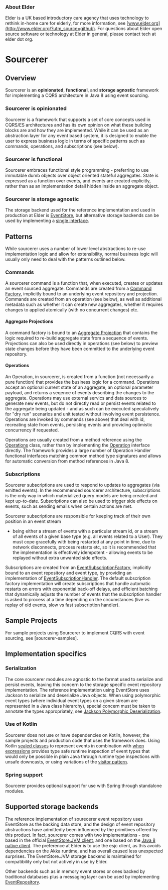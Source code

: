 ### About Elder

Elder is a UK based introductory care agency that uses technology to rethink in-home care for
elderly, for more information, see [www.elder.org](http://www.elder.org/?utm_source=github).
For questions about Elder open source software or technology at Elder in general, please contact
tech at elder dot org.

Sourcerer
=========

## Overview

Sourcerer is an **opinionated**, **functional**, and **storage agnostic** framework for
implementing a CQRS architecture in Java 8 using event sourcing. 

### Sourcerer is opinionated

Sourcerer is a framework that supports a set of core concepts used in CQRS/ES architectures and
has its own opinion on what these building blocks are and how they are implemented. While it can
be used as an abstraction layer for any event based system, it is designed to enable the user to
express business logic in terms of specific patterns such as commands, operations, and subscriptions
(see below).

### Sourcerer is functional

Sourcerer embraces functional style programming - preferring to use immutable dumb objects over
object oriented stateful aggregates. State is expressed as a function over events, and events are
created explicitly, rather than as an implementation detail hidden inside an aggregate object.

### Sourcerer is storage agnostic

The storage backend used for the reference implementation and used in production at Elder is 
[EventStore](http://www.geteventstore.com), but alternative storage backends can be used by
implementing a [single interface](https://github.com/elder-oss/sourcerer/blob/master/sourcerer-core/src/main/java/org/elder/sourcerer/EventRepository.java).

## Patterns

While sourcerer uses a number of lower level abstractions to re-use implementation logic and allow
for extensibility, normal business logic will usually only need to deal with the patterns outlined
below.

### Commands

A sourcerer command is a function that, when executed, creates or updates an event sourced
aggregate. Commands are created from a
[Command Factory](https://github.com/elder-oss/sourcerer/blob/master/sourcerer-core/src/main/java/org/elder/sourcerer/CommandFactory.java), implicitly bound to an underlying event repository and projection. Commands are created from an operation (see below), as well as additional metadata such as whether it can create new aggregates, whether it requires changes to applied atomically (with no concurrent changes) etc.

#### Aggregate Projections

A command factory is bound to an
[Aggregate Projection](https://github.com/elder-oss/sourcerer/blob/master/sourcerer-core/src/main/java/org/elder/sourcerer/AggregateProjection.java)
that contains the logic required to re-build aggregate state from a sequence of events.
Projections can also be used directly in operations (see below) to preview state changes before
they have been committed to the underlying event repository.

#### Operations

An Operation, in sourcerer, is created from a function (not necessarily a pure function) that
provides the business logic for a command. Operations accept an optional current state of an
aggregate, an optional parameter payload, and returns a seqence of events describing the changes
to the aggregate. Operations may use external servics and data sources to generate new events, but
do not directly read or persist events related to the aggregate being updated - and as such can be
executed speculatively for "dry run" scenarios and unit tested without involving event persistence.
Operations are invoked by commands (see above) that deal with id, recreating state from events,
persisting events and providing optimistic concurrency if requested.

Operations are usually created from a method reference using the
[Operations](https://github.com/elder-oss/sourcerer/blob/master/sourcerer-core/src/main/java/org/elder/sourcerer/Operations.java)
class, rather than by implementing the
[Operation](https://github.com/elder-oss/sourcerer/blob/master/sourcerer-core/src/main/java/org/elder/sourcerer/Operation.java)
interface directly. The framework provides a large number of Operation Handler functional interfaces
matching common method type signatures and allows for automatic conversion from method references
in Java 8.

### Subscriptions

Sourcerer subscriptions are used to respond to updates to aggregates (via emitted events). In the
recommended sourcerer architecture, subscriptions is the only way in which materialized query models
are being created and kept up-to-date. Subscriptions can also be used to trigger side effects on
events, such as sending emails when certain actions are met.

Sourcerer subscriptions are responsible for keeping track of their own position in an event stream
- being either a stream of events with a particular stream id, or a stream of all events of a given
base type (e.g. all events related to a User). They must cope gracefully with being restarted at
any point in time, due to network disconnects, process restarts etc, so it is recommended that the
implementation is effectively idempotent - allowing events to be replayed without extra unwanted
side effects.

Subscriptions are created from an 
[EventSubscriptionFactory](https://github.com/elder-oss/sourcerer/blob/master/sourcerer-core/src/main/java/org/elder/sourcerer/EventSubscriptionFactory.java),
implicitly bound to an event repository and event type, by providing an implementation of
[EventSubscriptionHandler](https://github.com/elder-oss/sourcerer/blob/master/sourcerer-core/src/main/java/org/elder/sourcerer/EventSubscriptionHandler.java).
The default subscription factory implementation will create subscriptions that handle automatic
restarts on errors with exponential back-off delays, and efficient batching that dynamically
adjusts the number of events that the subscription handler is asked to process at a time depending
on the circumstances (live vs replay of old events, slow vs fast subscription handler).

## Sample Projects

For sample projects using Sourcerer to implement CQRS with event sourcing, see [sourcerer-samples].

## Implementation specifics

### Serialization

The core sourcerer modules are agnostic to the format used to serialize and persist events, leaving
this concern to the storage specific event repository implementation. The reference implementation
using EventStore uses Jackson to serialize and deserialize Java objects. When using polymorphic
event types (where individual event types on a given stream are represented in a Java class
hierarchy), special concern must be taken to annotate the types appropriately, see
[Jackson Polymorphic Deserialization](http://wiki.fasterxml.com/JacksonPolymorphicDeserialization).

### Use of Kotlin

Sourcerer does not use or have dependencies on Kotlin, however, the sample projects and production
code that uses the framework does. Using Kotlin
[sealed classes](https://kotlinlang.org/docs/reference/classes.html#sealed-classes) to represent
events in combination with [when expressions](https://kotlinlang.org/docs/reference/control-flow.html#when-expression)
provides type safe runtime inspection of event types that would only be possible in plain Java
through runtime type inspections with unsafe downcasts, or using variations of the
[visitor pattern](https://en.wikipedia.org/wiki/Visitor_pattern).

### Spring support

Sourcerer provides optional support for use with Spring through standalone modules.

## Supported storage backends

The reference implementation of sourecerer event repository uses EventStore as the backing data
store, and the design of event repository abstractions have admittedly been influenced by the
primitives offered by this product. In fact, sourcerer comes with two implementations - one based
in the official [EventStore.JVM client](https://github.com/EventStore/EventStore.JVM),
and one based on the [Java 8 native client](https://github.com/msemys/esjc). The preference at Elder
is to use the esjc client, as this avoids dependencies on the Akka runtime, and has overall caused
less unexpected surprises. The EventStore.JVM storage backend is maintained for compatibility only
but not actively in use by Elder.

Other backends such as in memory event stores or ones backed by traditional databases plus a
messaging layer can be used by implementing
[EventRepository](https://github.com/elder-oss/sourcerer/blob/master/sourcerer-core/src/main/java/org/elder/sourcerer/EventRepository.java).
